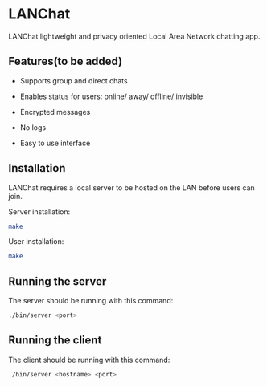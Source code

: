 # LANChat

LANChat lightweight and privacy oriented Local Area Network chatting app.

## Features(to be added)

- Supports group and direct chats

- Enables status for users: online/ away/ offline/ invisible

- Encrypted messages

- No logs

- Easy to use interface

## Installation

LANChat requires a local server to be hosted on the LAN before users can join.

Server installation:

```sh
make
```

User installation:

```sh
make
```

## Running the server

The server should be running with this command:

```sh
./bin/server <port>
```

## Running the client

The client should be running with this command:

```sh
./bin/server <hostname> <port>
```

